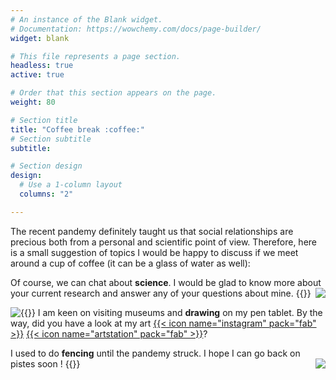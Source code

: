 ```yaml
---
# An instance of the Blank widget.
# Documentation: https://wowchemy.com/docs/page-builder/
widget: blank

# This file represents a page section.
headless: true
active: true

# Order that this section appears on the page.
weight: 80

# Section title
title: "Coffee break :coffee:"
# Section subtitle
subtitle:

# Section design
design:
  # Use a 1-column layout
  columns: "2"

---
```


The recent pandemy definitely taught us that social relationships are precious
both from a personal and scientific point of view.
Therefore, here is a small suggestion of topics I would be happy to discuss 
if we meet around a cup of coffee (it can be a glass of water as well):

Of course, we can chat about **science**. 
I would be glad to know more about your current research 
and answer any of your questions about mine.
{{<img style="float: right;" src="whatever.jpg">}}

{{<img style="float: left;" src="whatever.jpg">}}
I am keen on visiting museums and **drawing** on my pen tablet. 
By the way, did you have a look at my art
[{{< icon name="instagram"  pack="fab" >}}](https://www.instagram.com/achillesalaun/)
[{{< icon name="artstation" pack="fab" >}}](https://www.artstation.com/achille_salaun)?

I used to do **fencing** until the pandemy struck. I hope I can go back on pistes soon !
{{<img style="float: right;" src="whatever.jpg">}}



